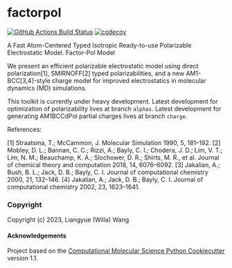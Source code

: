 factorpol
==============================
[//]: # (Badges)
[![GitHub Actions Build Status](https://github.com/REPLACE_WITH_OWNER_ACCOUNT/factorpol/workflows/CI/badge.svg)](https://github.com/REPLACE_WITH_OWNER_ACCOUNT/factorpol/actions?query=workflow%3ACI)
[![codecov](https://codecov.io/gh/REPLACE_WITH_OWNER_ACCOUNT/factorpol/branch/main/graph/badge.svg)](https://codecov.io/gh/REPLACE_WITH_OWNER_ACCOUNT/factorpol/branch/main)


A Fast Atom-Centered Typed Isotropic Ready-to-use Polarizable Electrostatic Model. Factor-Pol Model


We present an efficient polarizable electrostatic model using direct polarization[1], SMIRNOFF[2] typed polarizabilities, and a new AM1-BCC[3,4]-style charge model for improved electrostatics in molecular dynamics (MD) simulations. 


This toolkit is currently under heavy development. Latest development for optimization of polarizability lives at branch `alphas`. Latest development for generating AM1BCCdPol partial charges lives at branch `charge`.


References:

[1] Straatsma, T.; McCammon, J. Molecular Simulation 1990, 5, 181–192.
[2] Mobley, D. L.; Bannan, C. C.; Rizzi, A.; Bayly, C. I.; Chodera, J. D.; Lim, V. T.; Lim, N. M.; Beauchamp, K. A.; Slochower, D. R.; Shirts, M. R., et al. Journal of chemical theory and computation 2018, 14, 6076–6092.
[3] Jakalian, A.; Bush, B. L.; Jack, D. B.; Bayly, C. I. Journal of computational chemistry 2000, 21, 132–146.
[4] Jakalian, A.; Jack, D. B.; Bayly, C. I. Journal of computational chemistry 2002, 23, 1623–1641.

### Copyright

Copyright (c) 2023, Liangyue (Willa) Wang


#### Acknowledgements
 
Project based on the 
[Computational Molecular Science Python Cookiecutter](https://github.com/molssi/cookiecutter-cms) version 1.1.

